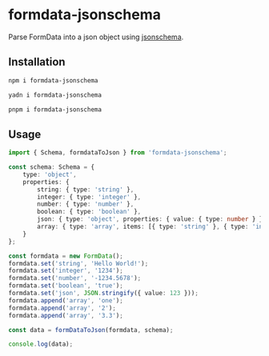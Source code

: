 # formdata-jsonschema

Parse FormData into a json object using [jsonschema](https://json-schema.org/).

## Installation

```bash
npm i formdata-jsonschema
```

```bash
yadn i formdata-jsonschema
```

```bash
pnpm i formdata-jsonschema
```

## Usage

```ts
import { Schema, formdataToJson } from 'formdata-jsonschema';

const schema: Schema = {
	type: 'object',
	properties: {
		string: { type: 'string' },
		integer: { type: 'integer' },
		number: { type: 'number' },
		boolean: { type: 'boolean' },
		json: { type: 'object', properties: { value: { type: number } } },
		array: { type: 'array', items: [{ type: 'string' }, { type: 'integer' }, { type: 'number' }] }
	}
};

const formdata = new FormData();
formdata.set('string', 'Hello World!');
formdata.set('integer', '1234');
formdata.set('number', '-1234.5678');
formdata.set('boolean', 'true');
formdata.set('json', JSON.stringify({ value: 123 }));
formdata.append('array', 'one');
formdata.append('array', '2');
formdata.append('array', '3.3');

const data = formDataToJson(formdata, schema);

console.log(data);
```
